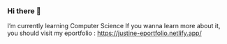 ### Hi there 👋

I’m currently learning Computer Science
If you wanna learn more about it, you should visit my eportfolio :
https://justine-eportfolio.netlify.app/
